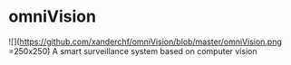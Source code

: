# omniVision
![](https://github.com/xanderchf/omniVision/blob/master/omniVision.png =250x250)
A smart surveillance system based on computer vision
